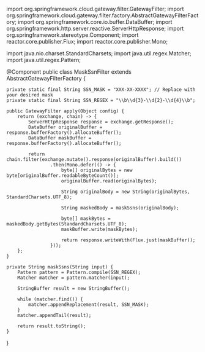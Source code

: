 
import org.springframework.cloud.gateway.filter.GatewayFilter;
import org.springframework.cloud.gateway.filter.factory.AbstractGatewayFilterFactory;
import org.springframework.core.io.buffer.DataBuffer;
import org.springframework.http.server.reactive.ServerHttpResponse;
import org.springframework.stereotype.Component;
import reactor.core.publisher.Flux;
import reactor.core.publisher.Mono;

import java.nio.charset.StandardCharsets;
import java.util.regex.Matcher;
import java.util.regex.Pattern;

@Component
public class MaskSsnFilter extends AbstractGatewayFilterFactory<Object> {

    private static final String SSN_MASK = "XXX-XX-XXXX"; // Replace with your desired mask
    private static final String SSN_REGEX = "\\b\\d{3}-\\d{2}-\\d{4}\\b";

    public GatewayFilter apply(Object config) {
        return (exchange, chain) -> {
            ServerHttpResponse response = exchange.getResponse();
            DataBuffer originalBuffer = response.bufferFactory().allocateBuffer();
            DataBuffer maskBuffer = response.bufferFactory().allocateBuffer();

            return chain.filter(exchange.mutate().response(originalBuffer).build())
                    .then(Mono.defer(() -> {
                        byte[] originalBytes = new byte[originalBuffer.readableByteCount()];
                        originalBuffer.read(originalBytes);

                        String originalBody = new String(originalBytes, StandardCharsets.UTF_8);

                        String maskedBody = maskSsns(originalBody);

                        byte[] maskBytes = maskedBody.getBytes(StandardCharsets.UTF_8);
                        maskBuffer.write(maskBytes);

                        return response.writeWith(Flux.just(maskBuffer));
                    }));
        };
    }

    private String maskSsns(String input) {
        Pattern pattern = Pattern.compile(SSN_REGEX);
        Matcher matcher = pattern.matcher(input);

        StringBuffer result = new StringBuffer();

        while (matcher.find()) {
            matcher.appendReplacement(result, SSN_MASK);
        }
        matcher.appendTail(result);

        return result.toString();
    }
}
